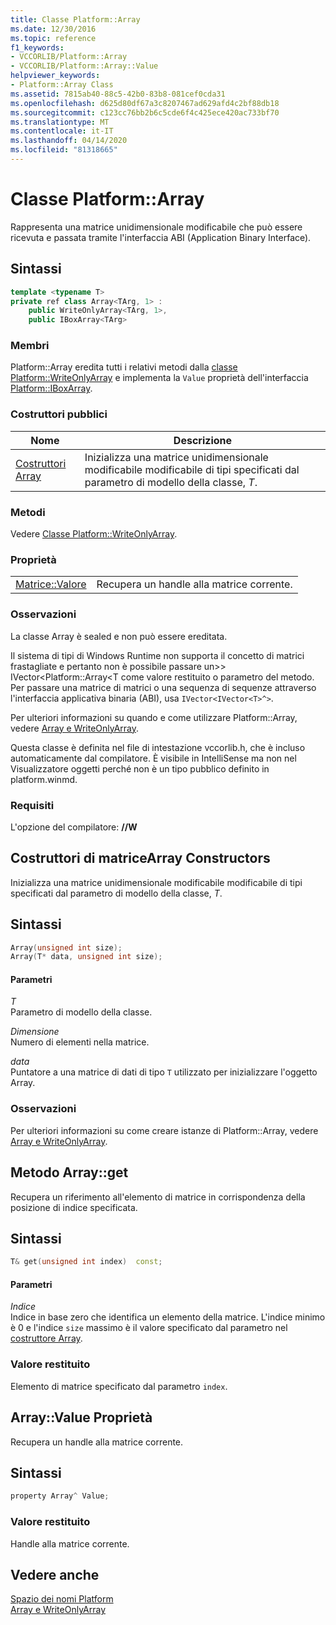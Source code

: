 ```yaml
---
title: Classe Platform::Array
ms.date: 12/30/2016
ms.topic: reference
f1_keywords:
- VCCORLIB/Platform::Array
- VCCORLIB/Platform::Array::Value
helpviewer_keywords:
- Platform::Array Class
ms.assetid: 7815ab40-88c5-42b0-83b8-081cef0cda31
ms.openlocfilehash: d625d80df67a3c8207467ad629afd4c2bf88db18
ms.sourcegitcommit: c123cc76bb2b6c5cde6f4c425ece420ac733bf70
ms.translationtype: MT
ms.contentlocale: it-IT
ms.lasthandoff: 04/14/2020
ms.locfileid: "81318665"
---
```

# <a name="platformarray-class"></a>Classe Platform::Array

Rappresenta una matrice unidimensionale modificabile che può essere ricevuta e passata tramite l'interfaccia ABI (Application Binary Interface).

## <a name="syntax"></a>Sintassi

```cpp
template <typename T>
private ref class Array<TArg, 1> :
    public WriteOnlyArray<TArg, 1>,
    public IBoxArray<TArg>
```

### <a name="members"></a>Membri

Platform::Array eredita tutti i relativi metodi dalla [classe Platform::WriteOnlyArray](../cppcx/platform-writeonlyarray-class.md) e implementa la `Value` proprietà dell'interfaccia [Platform::IBoxArray](../cppcx/platform-iboxarray-interface.md).

### <a name="public-constructors"></a>Costruttori pubblici

|Nome|Descrizione|
|----------|-----------------|
|[Costruttori Array](#ctor)|Inizializza una matrice unidimensionale modificabile modificabile di tipi specificati dal parametro di modello della classe, *T*.|

### <a name="methods"></a>Metodi

Vedere [Classe Platform::WriteOnlyArray](../cppcx/platform-writeonlyarray-class.md).

### <a name="properties"></a>Proprietà

|||
|-|-|
|[Matrice::Valore](#value)|Recupera un handle alla matrice corrente.|

### <a name="remarks"></a>Osservazioni

La classe Array è sealed e non può essere ereditata.

Il sistema di tipi di Windows Runtime non supporta il concetto di matrici frastagliate e pertanto non è possibile passare un>> IVector<Platform::Array\<T come valore restituito o parametro del metodo. Per passare una matrice di matrici o una sequenza di sequenze attraverso l'interfaccia applicativa binaria (ABI), usa `IVector<IVector<T>^>`.

Per ulteriori informazioni su quando e come utilizzare Platform::Array, vedere [Array e WriteOnlyArray](../cppcx/array-and-writeonlyarray-c-cx.md).

Questa classe è definita nel file di intestazione vccorlib.h, che è incluso automaticamente dal compilatore. È visibile in IntelliSense ma non nel Visualizzatore oggetti perché non è un tipo pubblico definito in platform.winmd.

### <a name="requirements"></a>Requisiti

L'opzione del compilatore: **//W**

## <a name="array-constructors"></a><a name="ctor"></a>Costruttori di matriceArray Constructors

Inizializza una matrice unidimensionale modificabile modificabile di tipi specificati dal parametro di modello della classe, *T*.

## <a name="syntax"></a>Sintassi

```cpp
Array(unsigned int size);
Array(T* data, unsigned int size);
```

#### <a name="parameters"></a>Parametri

*T*<br/>
Parametro di modello della classe.

*Dimensione*<br/>
Numero di elementi nella matrice.

*data*<br/>
Puntatore a una matrice di dati di tipo `T` utilizzato per inizializzare l'oggetto Array.

### <a name="remarks"></a>Osservazioni

Per ulteriori informazioni su come creare istanze di Platform::Array, vedere [Array e WriteOnlyArray](../cppcx/array-and-writeonlyarray-c-cx.md).

## <a name="arrayget-method"></a><a name="get"></a>Metodo Array::get

Recupera un riferimento all'elemento di matrice in corrispondenza della posizione di indice specificata.

## <a name="syntax"></a>Sintassi

```cpp
T& get(unsigned int index)  const;
```

#### <a name="parameters"></a>Parametri

*Indice*<br/>
Indice in base zero che identifica un elemento della matrice. L'indice minimo è 0 e l'indice `size` massimo è il valore specificato dal parametro nel [costruttore Array](#ctor).

### <a name="return-value"></a>Valore restituito

Elemento di matrice specificato dal parametro `index`.

## <a name="arrayvalue-property"></a><a name="value"></a>Array::Value Proprietà

Recupera un handle alla matrice corrente.

## <a name="syntax"></a>Sintassi

```cpp
property Array^ Value;
```

### <a name="return-value"></a>Valore restituito

Handle alla matrice corrente.

## <a name="see-also"></a>Vedere anche

[Spazio dei nomi Platform](../cppcx/platform-namespace-c-cx.md)<br/>
[Array e WriteOnlyArray](../cppcx/array-and-writeonlyarray-c-cx.md)
